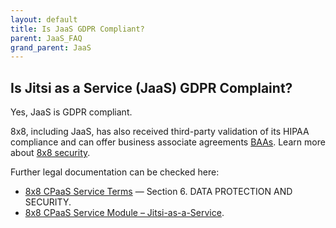 ```yaml
---
layout: default
title: Is JaaS GDPR Compliant?
parent: JaaS_FAQ
grand_parent: JaaS
---
```


## Is Jitsi as a Service (JaaS) GDPR Complaint?

Yes, JaaS is GDPR compliant.

8x8, including JaaS, has also received third-party validation of its HIPAA compliance and can offer business associate agreements [BAAs](https://www.aptible.com/hipaa/what-is-a-baa/#what-is-a-baa).
Learn more about [8x8 security](https://www.8x8.com/why-8x8/security).

Further legal documentation can be checked here:

* [8x8 CPaaS Service Terms](8x8.com/cpaas-order-terms/cpaas-service-terms) — Section 6. DATA PROTECTION AND SECURITY.
* [8x8 CPaaS Service Module – Jitsi-as-a-Service](8x8.com/cpaas-order-terms/jaas-module).
